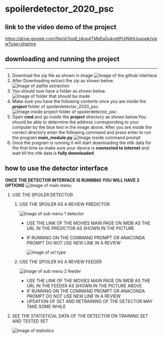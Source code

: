 # spoilerdetector_2020_psc
## link to the video demo of the project
https://drive.google.com/file/d/1oq6_t4op4TMeEaGukydtPUlNtHUuoopk/view?usp=sharing

## downloading and running the project
****
1. Download the zip file as shown in image
![Image of the github interface](https://github.com/vishva-patel2607/spoilerdetector_2020_psc/blob/master/photos/Screenshot_46.png)
2. After Downloading extract the zip as shown below.
![Image of zipfile extraction](https://github.com/vishva-patel2607/spoilerdetector_2020_psc/blob/master/photos/Screenshot%2047.png)
3. You should now have a folder as shown below.
![Image of folder that should be made](https://github.com/Aakashc137/spoilerdetector_2020_psc/blob/master/photos/Screenshot%2048.png)
4. Make sure you have the following contents once you are inside the **project** folder of spoilerdetector_2020_psc.
![Image inside project folder of spoilerdetector_psc](https://github.com/vishva-patel2607/spoilerdetector_2020_psc/blob/master/photos/Screenshot%2050.png)
5. Open **cmd** and go inside the **project** directory as shown below.You should be able to determine the address corresponding to your computer by the blue text in the image above.
After you are inside the correct directory enter the following command and press enter to run the program **main_module.py**
![Image inside command prompt](https://github.com/vishva-patel2607/spoilerdetector_2020_psc/blob/master/photos/Screenshot%2051.png)
6. Once the program is running it will start downloading the nltk data for the first time so make sure your device is **connected to internet** and wait till the nltk data is **fully downloaded**
## how to use the detector interface
**ONCE THE DETECTOR INTERFACE IS RUNNING YOU WILL HAVE 2 OPTIONS**
![Image of main menu](https://github.com/vishva-patel2607/spoilerdetector_2020_psc/blob/master/photos/Screen%20Shot%202020-04-14%20at%203.45.44%20PM.png)

1. USE THE SPOILER DETECTOR
   
   
   1. USE THE SPOILER AS A REVIEW PREDICTOR
        
        ![Image of sub menu 1 detector](https://github.com/vishva-patel2607/spoilerdetector_2020_psc/blob/master/photos/Screen%20Shot%202020-04-14%20at%203.51.49%20PM.png)
      
      
      * USE THE LINK OF THE MOVIES MAIN PAGE ON IMDB AS THE URL IN THE PREDICTOR AS SHOWN IN THE PICTURE
      * IF RUNNING ON THE COMMAND PROMPT OR ANACONDA PROMPT DO NOT USE NEW LINE IN A REVIEW
        
        
        ![Image of url type](https://github.com/vishva-patel2607/spoilerdetector_2020_psc/blob/master/photos/Screen%20Shot%202020-04-14%20at%204.26.36%20PM.png)
    
   
   2. USE THE SPOILER AS A REVIEW FEEDER
        
        ![Image of sub menu 2 feeder](https://github.com/vishva-patel2607/spoilerdetector_2020_psc/blob/master/photos/Screen%20Shot%202020-04-14%20at%204.05.25%20PM.png)
        
      
      * USE THE LINK OF THE MOVIES MAIN PAGE ON IMDB AS THE URL IN THE FEEDER AS SHOWN IN THE PICTURE ABOVE
      * IF RUNNING ON THE COMMAND PROMPT OR ANACONDA PROMPT DO NOT USE NEW LINE IN A REVIEW
      * UPDATION OF SET AND RETRAINING OF THE DETECTOR MAY TAKE SOME WHILE
      
  

2. SEE THE STATISTICAL DATA OF THE DETECTOR ON TRAINING SET AND TESTED SET
    
    ![Image of statistics](https://github.com/vishva-patel2607/spoilerdetector_2020_psc/blob/master/photos/Screen%20Shot%202020-04-14%20at%203.45.24%20PM.png)

